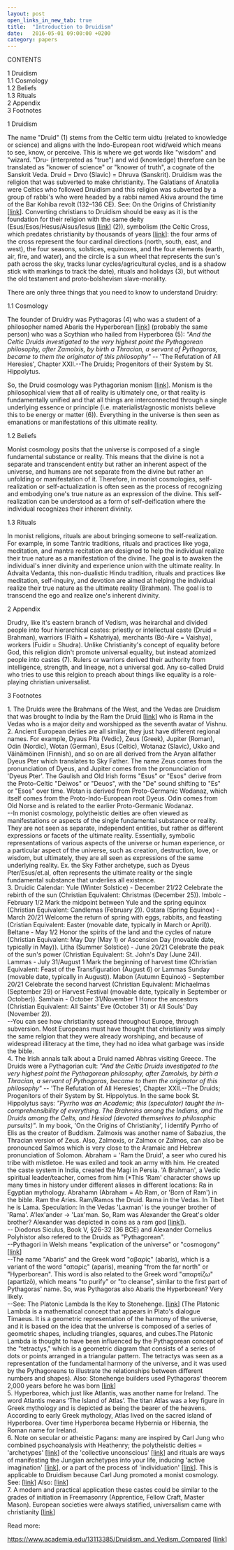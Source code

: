 ```yaml
---
layout: post
open_links_in_new_tab: true
title:  "Introduction to Druidism"
date:   2016-05-01 09:00:00 +0200
category: papers
---
```


CONTENTS

1 Druidism\
1.1 Cosmology\
1.2 Beliefs\
1.3 Rituals\
2 Appendix\
3 Footnotes

1 Druidism

The name "Druid" (1) stems from the Celtic term uidtu (related to knowledge or science) and aligns with the Indo-European root wid/weid which means to see, know, or perceive. This is where we get words like "wisdom" and "wizard. "Dru- (interpreted as "true") and wid (knowledge) therefore can be translated as "knower of science" or "knower of truth", a cognate of the Sanskrit Veda. Druid = Drvo (Slavic) = Dhruva (Sanskrit). Druidism was the religion that was subverted to make christianity. The Galatians of Anatolia were Celtics who followed Druidism and this religion was subverted by a group of rabbi's who were headed by a rabbi named Akiva around the time of the Bar Kohiba revolt (132–136 CE). See: On the Origins of Christianity \[[link](https://newchronology.net/on-the-origins-of-christianity/)\]. Converting christians to Druidism should be easy as it is the foundation for their religion with the same deity (Esus/Esos/Hesus/Aisus/Iesus \[[link](https://en.wikipedia.org/wiki/Esus)\] (2)), symbolism (the Celtic Cross, which predates christianity by thousands of years \[[link](https://en.wikipedia.org/wiki/Callanish_Stones)\]: the four arms of the cross represent the four cardinal directions (north, south, east, and west), the four seasons, solstices, equinoxes, and the four elements (earth, air, fire, and water), and the circle is a sun wheel that represents the sun's path across the sky, tracks lunar cycles/agricultural cycles, and is a shadow stick with markings to track the date), rituals and holidays (3), but without the old testament and proto-bolshevism slave-morality.

There are only three things that you need to know to understand Druidry:

1.1 Cosmology

The founder of Druidry was Pythagoras (4) who was a student of a philosopher named Abaris the Hyperborean \[[link](https://en.wikipedia.org/wiki/Abaris_the_Hyperborean)\] (probably the same person) who was a Scythian who hailed from Hyperborea (5): _"And the Celtic Druids investigated to the very highest point the Pythagorean philosophy, after Zamolxis, by birth a Thracian, a servant of Pythagoras, became to them the originator of this philosophy"_ -- 'The Refutation of All Heresies', Chapter XXII.--The Druids; Progenitors of their System by St. Hippolytus. 

So, the Druid cosmology was Pythagorian monism \[[link](https://en.wikipedia.org/wiki/Monism)\]. Monism is the philosophical view that all of reality is ultimately one, or that reality is fundamentally unified and that all things are interconnected through a single underlying essence or principle (i.e. materialist/agnostic monists believe this to be energy or matter (6)). Everything in the universe is then seen as emanations or manifestations of this ultimate reality.

1.2 Beliefs

Monist cosmology posits that the universe is composed of a single fundamental substance or reality. This means that the divine is not a separate and transcendent entity but rather an inherent aspect of the universe, and humans are not separate from the divine but rather an unfolding or manifestation of it. Therefore, in monist cosmologies, self-realization or self-actualization is often seen as the process of recognizing and embodying one's true nature as an expression of the divine. This self-realization can be understood as a form of self-deification where the individual recognizes their inherent divinity.

1.3 Rituals

In monist religions, rituals are about bringing someone to self-realization. For example, in some Tantric traditions, rituals and practices like yoga, meditation, and mantra recitation are designed to help the individual realize their true nature as a manifestation of the divine. The goal is to awaken the individual's inner divinity and experience union with the ultimate reality. In Advaita Vedanta, this non-dualistic Hindu tradition, rituals and practices like meditation, self-inquiry, and devotion are aimed at helping the individual realize their true nature as the ultimate reality (Brahman). The goal is to transcend the ego and realize one's inherent divinity.


2 Appendix

Drudry, like it's eastern branch of Vedism, was heirarchal and divided people into four hierarchical castes: priestly or intellectual caste (Druid = Brahman), warriors (Fláith = Kshatriya), merchants (Bó-Aire  = Vaishya), workers (Fuidir = Shudra). Unlike Christianity's concept of equality before God, this religion didn't promote universal equality, but instead atomized people into castes (7). Rulers or warriors derived their authority from intelligence, strength, and lineage, not a universal god. Any so-called Druid who tries to use this relgion to preach about things like equality is a role-playing christian universalist. 

3 Footnotes

1\. The Druids were the Brahmans of the West, and the Vedas are Druidism that was brought to India by the Ram the Druid [[link](https://www.angelfire.com/folk/boutios/Dhruveda.html)\] who is Rama in the Vedas who is a major deity and worshipped as the seventh avatar of Vishnu. \
2\. Ancient European deities are all similar, they just have different regional names. For example, Dyaus Pita (Vedic), Zeus (Greek), Jupiter (Roman), Odin (Nordic), Wotan (German), Esus (Celtic), Wotanaz (Slavic), Ukko and Väinämöinen (Finnish), and so on are all derived from the Aryan allfather Dyeus Pter which translates to Sky Father. The name Zeus comes from the pronunciation of Dyeus, and Jupiter comes from the pronunciation of 'Dyeus Pter'. The Gaulish and Old Irish forms "Esus" or "Esos" derive from the Proto-Celtic "Deiwos" or "Deuos", with the "De" sound shifting to "Es" or "Esos" over time. Wotan is derived from Proto-Germanic Wodanaz, which itself comes from the Proto-Indo-European root Dyeus. Odin comes from Old Norse and is related to the earlier Proto-Germanic Wodanaz.\
--In monist cosmology, polytheistic deities are often viewed as manifestations or aspects of the single fundamental substance or reality. They are not seen as separate, independent entities, but rather as different expressions or facets of the ultimate reality. Essentially, symbolic representations of various aspects of the universe or human experience, or a particular aspect of the universe, such as creation, destruction, love, or wisdom, but ultimately, they are all seen as expressions of the same underlying reality. Ex. the Sky Father archetype, such as Dyeus Pter/Esus/et.al, often represents the ultimate reality or the single fundamental substance that underlies all existence. \
3\. Druidic Calendar: Yule (Winter Solstice) - December 21/22 Celebrate the rebirth of the sun (Christian Equivalent: Christmas (December 25)). Imbolc - February 1/2 Mark the midpoint between Yule and the spring equinox (Christian Equivalent: Candlemas (February 2)). Ostara (Spring Equinox) - March 20/21 Welcome the return of spring with eggs, rabbits, and feasting (Cristian Equivalent: Easter (movable date, typically in March or April)). Beltane - May 1/2 Honor the spirits of the land and the cycles of nature (Christian Equivalent: May Day (May 1) or Ascension Day (movable date, typically in May)). Litha (Summer Solstice) - June 20/21 Celebrate the peak of the sun's power (Christian Equivalent: St. John's Day (June 24)). Lammas - July 31/August 1 Mark the beginning of harvest time (Christian Equivalent: Feast of the Transfiguration (August 6) or Lammas Sunday (movable date, typically in August)). Mabon (Autumn Equinox) - September 20/21 Celebrate the second harvest (Christian Equivalent: Michaelmas (September 29) or Harvest Festival (movable date, typically in September or October)). Samhain - October 31/November 1 Honor the ancestors (Christian Equivalent: All Saints' Eve (October 31) or All Souls' Day (November 2)).\
--You can see how christianity spread throughout Europe, through subversion. Most Europeans must have thought that christianity was simply the same relgion that they were already worshiping, and because of widespread illiteracy at the time, they had no idea what garbage was inside the bible.\
4\. The Irish annals talk about a Druid named Abhras visiting Greece. The Druids were a Pythagorian cult: _"And the Celtic Druids investigated to the very highest point the Pythagorean philosophy, after Zamolxis, by birth a Thracian, a servant of Pythagoras, became to them the originator of this philosophy"_ -- 'The Refutation of All Heresies', Chapter XXII.--The Druids; Progenitors of their System by St. Hippolytus. In the same book St. Hippolytus says: _"Pyrrho was an Academic; this (speculator) taught the in-comprehensibility of everything. The Brahmins among the Indians, and the Druids among the Celts, and Hesiod (devoted themselves to philosophic pursuits)"_. In my book, 'On the Origins of Christianity', I identify Pyrrho of Elis as the creator of Buddism. Zalmoxis was another name of Sabazius, the Thracian version of Zeus. Also, Zalmoxis, or Zalmox or Zalmos, can also be pronounced Salmos which is very close to the Aramaic and Hebrew pronunciation of Solomon. Abraham = 'Ram the Druid', a seer who cured his tribe with mistletoe. He was exiled and took an army with him. He created the caste system in India, created the Magi in Persia. 'A Brahman', a Vedic spiritual leader/teacher, comes from him (*This 'Ram' character shows up many times in history under different aliases in different locations: Ra in Egyptian mythology. Abrahamn (Abraham = Ab Ram, or 'Born of Ram') in the bible. Ram the Aries. Ram/Ramos the Druid. Rama in the Vedas. In Tibet he is Lama. Speculation: In the Vedas 'Laxman' is the younger brother of 'Rama'. A'lex'ander -> 'Lax'man. So, Ram was Alexander the Great's older brother? Alexander was depicted in coins as a ram god \[[link](https://en.wikipedia.org/wiki/Horns_of_Alexander)\]). \
-- Diodorus Siculus, Book V, §26-32 (36 BCE) and Alexander Cornelius Polyhistor also refered to the Druids as "Pythagorean".\
--Pythagori in Welsh means "explication of the universe" or "cosmogony" \[[link](https://books.google.co.uk/books?id=_8tcAAAAcAAJ&pg=PA126&lpg=PA126&dq=pythagori+the+meaning+of+the+universe+in+welsh&source=bl&ots=Qyp388JxZ9&sig=ACfU3U0SV77Pow0dxZm5zf_4EmXLJV8OBA&hl=en&sa=X&ved=2ahUKEwiT8PLs17nqAhUFzqQKHQWcAZMQ6AEwC3oECA0QAQ#v=onepage&q=pythagori%20the%20meaning%20of%20the%20universe%20in%20welsh&f=false)\] \
--The name "Abaris" and the Greek word "αβαρίς" (abarís), which is a variant of the word "απαρίς" (aparís), meaning "from the far north" or "Hyperborean". This word is also related to the Greek word "απαρτίζω" (apartizō), which means "to purify" or "to cleanse", similar to the first part of Pythagoras' name. So, was Pythagoras also Abaris the Hyperborean? Very likely.\
--See: The Platonic Lambda Is the Key to Stonehenge. \[[link](https://antiquitasviva.com/wp-content/uploads/2021/06/29.1.23.-kurent-t.-the-platonic-lambda-is-the-key-to-the-stonehenge-composition.pdf)\] (The Platonic Lambda is a mathematical concept that appears in Plato's dialogue Timaeus. It is a geometric representation of the harmony of the universe, and it is based on the idea that the universe is composed of a series of geometric shapes, including triangles, squares, and cubes.The Platonic Lambda is thought to have been influenced by the Pythagorean concept of the "tetractys," which is a geometric diagram that consists of a series of dots or points arranged in a triangular pattern. The tetractys was seen as a representation of the fundamental harmony of the universe, and it was used by the Pythagoreans to illustrate the relationships between different numbers and shapes). Also: 
Stonehenge builders used Pythagoras’ theorem 2,000 years before he was born \[[link](https://www.sciencealert.com/pythagoras-triangle-used-construction-stonehenge)\]\
5\. Hyperborea, which just like Atlantis, was another name for Ireland. The word Atlantis means ‘The Island of Atlas’. The titan Atlas was a key figure in Greek mythology and is depicted as being the  bearer of the heavens. According to early Greek mythology, Atlas lived  on the sacred island of Hyperborea. Over time Hyperborea became Hybernia or Hibernia, the Roman name for Ireland.\
6\. Note on secular or atheistic Pagans: many are inspired by Carl Jung who combined psychoanalysis with Heathenry; the polytheistic deities = 'archetypes' \[[link](https://en.wikipedia.org/wiki/Jungian_archetypes)\]  of the 'collective unconscious' \[[link](https://en.wikipedia.org/wiki/Collective_unconscious)\] and rituals are ways of manifesting the Jungian archetypes into your life, inducing 'active imagination' \[[link](https://en.wikipedia.org/wiki/Active_imagination#Carl_Gustav_Jung)\], or a part of the process of 'individuation' \[[link](https://en.wikipedia.org/wiki/Individuation#In_Jungian_psychology)\]\. This is applicable to Druidism because Carl Jung promoted a monist cosmology. See: \[[link](https://en.wikipedia.org/wiki/Double-aspect_theory#Pauli-Jung_conjecture)\] Also: \[[link](https://www.youtube.com/watch?v=_c7zzZeT-ws)\] \
7\. A modern and practical application these castes could be similar to the grades of initiation in Freemasonry (Apprentice, Fellow Craft, Master Mason). European societies were always statified, universalism came with christianity \[[link](https://en.wikipedia.org/wiki/Trifunctional_hypothesis)\]

Read more:  
  
https://www.academia.edu/13113385/Druidism_and_Vedism_Compared \[[link](https://www.academia.edu/13113385/Druidism_and_Vedism_Compared)\]  
